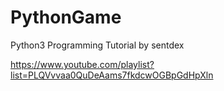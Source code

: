 # PythonGame
Python3 Programming Tutorial by sentdex

https://www.youtube.com/playlist?list=PLQVvvaa0QuDeAams7fkdcwOGBpGdHpXln
